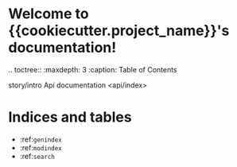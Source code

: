 # Welcome to {{cookiecutter.project_name}}'s documentation!

.. toctree::
   :maxdepth: 3
   :caption: Table of Contents 

   story/intro
   Api documentation <api/index>


Indices and tables
==================

* :ref:`genindex`
* :ref:`modindex`
* :ref:`search`